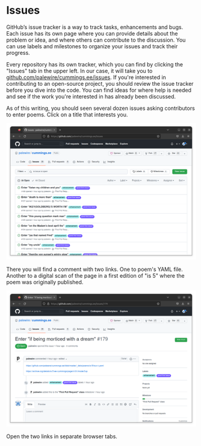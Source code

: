 ```{include} _templates/nav.html
```

# Issues

GitHub’s issue tracker is a way to track tasks, enhancements and bugs. Each issue has its own page where you can provide details about the problem or idea, and where others can contribute to the discussion. You can use labels and milestones to organize your issues and track their progress.

Every repository has its own tracker, which you can find by clicking the "Issues" tab in the upper left. In our case, it will take you to [github.com/palewire/cummings.ee/issues](https://github.com/palewire/cummings.ee/issues). If you're interested in contributing to an open-source project, you should review the issue tracker before you dive into the code. You can find ideas for where help is needed and see if the work you're interested in has already been discussed.

As of this writing, you should seen several dozen issues asking contributors to enter poems. Click on a title that interests you.

[![cummings.ee issue tracker](_static/img/issue-tracker.png)](https://github.com/palewire/cummings.ee/issues)

There you will find a comment with two links. One to poem's YAML file. Another to a digital scan of the page in a first edition of "is 5" where the poem was originally published.

[![cummings.ee issue](_static/img/issue.png)](https://github.com/palewire/cummings.ee/issues/179)

Open the two links in separate browser tabs.
